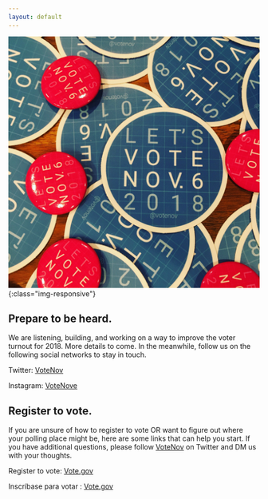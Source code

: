 ```yaml
---
layout: default
---
```

![VoteNov Stickers and buttons.](assets/voteNov.JPG){:class="img-responsive"}

## Prepare to be heard.

We are listening, building, and working on a way to improve the voter turnout for 2018. More details to come. In the meanwhile, follow us on the following social networks to stay in touch. 

Twitter: [VoteNov](https://twitter.com/VoteNov)

Instagram: [VoteNove](https://instagram.com/VoteNove)

## Register to vote.
If you are unsure of how to register to vote OR want to figure out where your polling place might be, here are some links that can help you start. If you have additional questions, please follow [VoteNov](https://twitter.com/VoteNov) on Twitter and DM us with your thoughts. 

Register to vote: [Vote.gov](https://vote.gov/)

Inscríbase para votar : [Vote.gov](https://vote.gov/es/)

